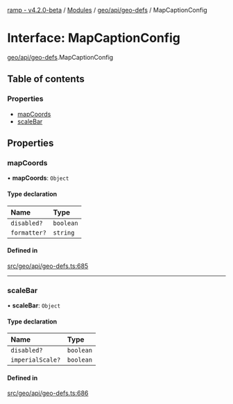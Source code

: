 [ramp - v4.2.0-beta](../README.md) / [Modules](../modules.md) / [geo/api/geo-defs](../modules/geo_api_geo_defs.md) / MapCaptionConfig

# Interface: MapCaptionConfig

[geo/api/geo-defs](../modules/geo_api_geo_defs.md).MapCaptionConfig

## Table of contents

### Properties

- [mapCoords](geo_api_geo_defs.MapCaptionConfig.md#mapcoords)
- [scaleBar](geo_api_geo_defs.MapCaptionConfig.md#scalebar)

## Properties

### mapCoords

• **mapCoords**: `Object`

#### Type declaration

| Name | Type |
| :------ | :------ |
| `disabled?` | `boolean` |
| `formatter?` | `string` |

#### Defined in

[src/geo/api/geo-defs.ts:685](https://github.com/sharvenp/ramp4-docs/blob/c6cdb39/src/geo/api/geo-defs.ts#L685)

___

### scaleBar

• **scaleBar**: `Object`

#### Type declaration

| Name | Type |
| :------ | :------ |
| `disabled?` | `boolean` |
| `imperialScale?` | `boolean` |

#### Defined in

[src/geo/api/geo-defs.ts:686](https://github.com/sharvenp/ramp4-docs/blob/c6cdb39/src/geo/api/geo-defs.ts#L686)
